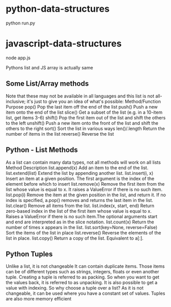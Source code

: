 # python-data-structures
python run.py
# javascript-data-structures
node app.js

Pythons list and JS array is actually same

## Some List/Array methods
Note that these may not be available in all languages and this list is not all-inclusive; it's just to give you an idea of what's possible:
Method/Function	    Purpose
pop()	Pop the last item off the end of the list
push()	Push a new item onto the end of the list
slice()	Get a subset of the list (e.g. in a 10-item list, get items 3-6)
shift()	Pop the first item out of the list and shift the others to the left
unshift()	Push a new item onto the front of the list and shift the others to the right
sort()	Sort the list in various ways
len()/.length	Return the number of items in the list
reverse()	Reverse the list

## Python - List Methods
As a list can contain many data types, not all methods will work on all lists
Method	Description
list.append(x)	Add an item to the end of the list.
list.extend(list)	Extend the list by appending another list.
list.insert(i, x)	Insert an item at a given position. The first argument is the index of the element before which to insert
list.remove(x)	Remove the first item from the list whose value is equal to x. It raises a ValueError if there is no such item.
list.pop(i)	Remove the item at the given position in the list, and return it. If no index is specified, a.pop() removes and returns the last item in the list.
list.clear()	Remove all items from the list.
list.index(x, start, end)	Return zero-based index in the list of the first item whose value is equal to x. Raises a ValueError if there is no such item.The optional arguments start and end are interpreted as in the slice notation.
list.count(x)	Return the number of times x appears in the list.
list.sort(key=None, reverse=False)	Sort the items of the list in place
list.reverse()	Reverse the elements of the list in place.
list.copy()	Return a copy of the list. Equivalent to a[:].

## Python Tuples
Unlike a list, it is not changeable
It can contain duplicate items. 
Those items can be of different types such as strings, integers, floats or even another tuple.
Creating a tuple is referred to as packing. So when you want to get the values back, it is referred to as unpacking.
It is also possible to get a value with indexing.
So why choose a tuple over a list? As it is not changeable, it can be used where you have a constant set of values.
Tuples are also more memory efficient